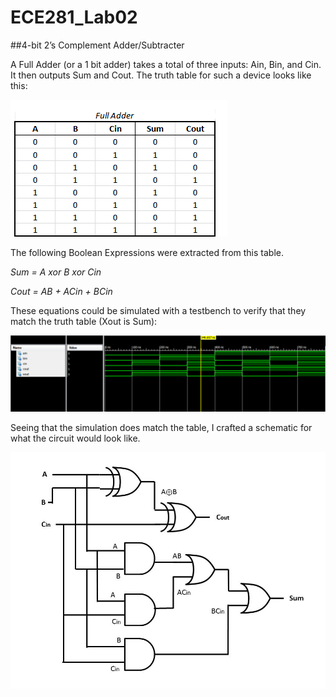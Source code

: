 ECE281_Lab02
============
##4-bit 2’s Complement Adder/Subtracter

A Full Adder (or a 1 bit adder) takes a total of three inputs: Ain, Bin, and Cin. It then outputs Sum and Cout. The truth table for such a device looks like this:

![alt text](https://github.com/byarbrough/ECE281_Lab02/blob/master/TruthTable.PNG?raw=true "Full Adder Truth Table")

The following Boolean Expressions were extracted from this table.

_Sum = A xor B xor Cin_

_Cout = AB + ACin + BCin_

These equations could be simulated with a testbench to verify that they match the truth table (Xout is Sum):

![alt text](https://github.com/byarbrough/ECE281_Lab02/blob/master/FullAdder_SIM.PNG?raw=true "Full Adder Simulation")

Seeing that the simulation does match the table, I crafted a schematic for what the circuit would look like.

![alt text](https://github.com/byarbrough/ECE281_Lab02/blob/master/Schematic_FullAdder.jpg?raw=true "Full Adder Schematic")
